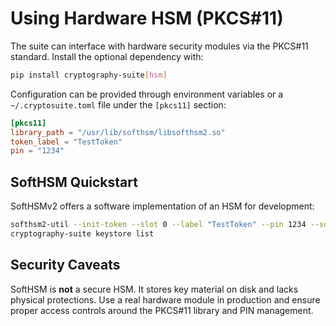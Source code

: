 # Using Hardware HSM (PKCS#11)

The suite can interface with hardware security modules via the PKCS#11
standard.  Install the optional dependency with:

```bash
pip install cryptography-suite[hsm]
```

Configuration can be provided through environment variables or a
`~/.cryptosuite.toml` file under the `[pkcs11]` section:

```toml
[pkcs11]
library_path = "/usr/lib/softhsm/libsofthsm2.so"
token_label = "TestToken"
pin = "1234"
```

## SoftHSM Quickstart

SoftHSMv2 offers a software implementation of an HSM for development:

```bash
softhsm2-util --init-token --slot 0 --label "TestToken" --pin 1234 --so-pin 0000
cryptography-suite keystore list
```

## Security Caveats

SoftHSM is **not** a secure HSM.  It stores key material on disk and lacks
physical protections.  Use a real hardware module in production and ensure
proper access controls around the PKCS#11 library and PIN management.
